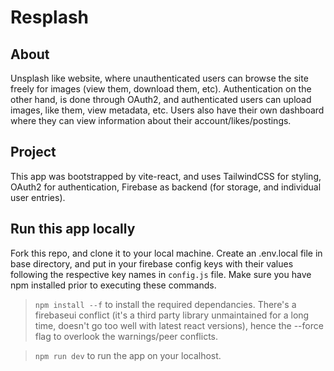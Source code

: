 # Resplash  
  
## About  
  
Unsplash like website, where unauthenticated users can browse the site freely for images (view them, download them, etc). Authentication on the other hand, is done through OAuth2, and authenticated users can upload images, like them, view metadata, etc. Users also have their own dashboard where they can view information about their account/likes/postings.  
  
## Project  
  
This app was bootstrapped by vite-react, and uses TailwindCSS for styling, OAuth2 for authentication, Firebase as backend (for storage, and individual user entries).  
  
## Run this app locally   
  
Fork this repo, and clone it to your local machine. Create an .env.local file in base directory, and put in your firebase config keys with their values following the respective key names in `config.js` file. Make sure you have npm installed prior to executing these commands.  

> `npm install --f` to install the required dependancies. There's a firebaseui conflict (it's a third party library unmaintained for a long time, doesn't go too well with latest react versions), hence the --force flag to overlook the warnings/peer conflicts.  
  
> `npm run dev` to run the app on your localhost.  
